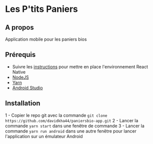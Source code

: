 # Les P'tits Paniers

## A propos

Application mobile pour les paniers bios

## Prérequis

- Suivre les [instructions](https://reactnative.dev/docs/environment-setup) pour mettre en place l'environnement React Native
- [NodeJS](https://nodejs.org/en/)
- [Yarn](https://yarnpkg.com/)
- [Android Studio](https://developer.android.com/studio)

## Installation

1 - Copier le repo git avec la commande `git clone https://github.com/davidkha44/paniersbio-app.git`
2 - Lancer la commande `yarn start` dans une fenêtre de commande
3 - Lancer la commande `yarn run android` dans une autre fenêtre pour lancer l'application sur un émulateur Android
